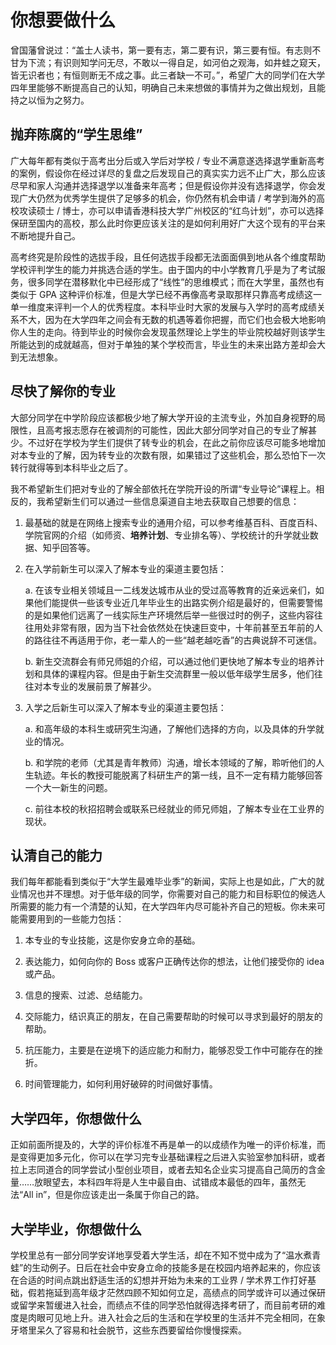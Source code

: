 # 你想要做什么

曾国藩曾说过：“盖士人读书，第一要有志，第二要有识，第三要有恒。有志则不甘为下流；有识则知学问无尽，不敢以一得自足，如河伯之观海，如井蛙之窥天，皆无识者也；有恒则断无不成之事。此三者缺一不可。”，希望广大的同学们在大学四年里能够不断提高自己的认知，明确自己未来想做的事情并为之做出规划，且能持之以恒为之努力。

## 抛弃陈腐的“学生思维”

广大每年都有类似于高考出分后或入学后对学校 / 专业不满意遂选择退学重新高考的案例，假设你在经过详尽的复盘之后发现自己的真实实力远不止广大，那么应该尽早和家人沟通并选择退学以准备来年高考；但是假设你并没有选择退学，你会发现广大仍然为优秀学生提供了足够多的机会，你仍然有机会申请 / 考学到海外的高校攻读硕士 / 博士，亦可以申请香港科技大学广州校区的“红鸟计划”，亦可以选择保研至国内的高校，那么此时你更应该关注的是如何利用好广大这个现有的平台来不断地提升自己。

高考终究是阶段性的选拔手段，且任何选拔手段都无法面面俱到地从各个维度帮助学校评判学生的能力并挑选合适的学生。由于国内的中小学教育几乎是为了考试服务，很多同学在潜移默化中已经形成了“线性”的思维模式；而在大学里，虽然也有类似于 GPA 这种评价标准，但是大学已经不再像高考录取那样只靠高考成绩这一单一维度来评判一个人的优秀程度。本科毕业时大家的发展与入学时的高考成绩关系不大，因为在大学四年之间会有无数的机遇等着你把握，而它们也会极大地影响你人生的走向。待到毕业的时候你会发现虽然理论上学生的毕业院校越好则该学生所能达到的成就越高，但对于单独的某个学校而言，毕业生的未来出路方差却会大到无法想象。

## 尽快了解你的专业

大部分同学在中学阶段应该都极少地了解大学开设的主流专业，外加自身视野的局限性，且高考报志愿存在被调剂的可能性，因此大部分同学对自己的专业了解甚少。不过好在学校为学生们提供了转专业的机会，在此之前你应该尽可能多地增加对本专业的了解，因为转专业的次数有限，如果错过了这些机会，那么恐怕下一次转行就得等到本科毕业之后了。

我不希望新生们把对专业的了解全部依托在学院开设的所谓“专业导论”课程上。相反的，我希望新生们可以通过一些信息渠道自主地去获取自己想要的信息：

1. 最基础的就是在网络上搜索专业的通用介绍，可以参考维基百科、百度百科、学院官网的介绍（如师资、**培养计划**、专业排名等）、学校统计的升学就业数据、知乎回答等。

2. 在入学前新生可以深入了解本专业的渠道主要包括：

   a. 在该专业相关领域且一二线发达城市从业的受过高等教育的近亲远亲们，如果他们能提供一些该专业近几年毕业生的出路实例介绍是最好的，但需要警惕的是如果他们远离了一线实际生产环境然后举一些很过时的例子，这些内容往往用处非常有限，因为当下社会依然处在快速巨变中，十年前甚至五年前的人的路往往不再适用于你，老一辈人的一些“越老越吃香”的古典说辞不可迷信。

   b. 新生交流群会有师兄师姐的介绍，可以通过他们更快地了解本专业的培养计划和具体的课程内容。但是由于新生交流群里一般以低年级学生居多，他们往往对本专业的发展前景了解甚少。

3. 入学之后新生可以深入了解本专业的渠道主要包括：

    a. 和高年级的本科生或研究生沟通，了解他们选择的方向，以及具体的升学就业的情况。

    b. 和学院的老师（尤其是青年教师）沟通，增长本领域的了解，聆听他们的人生轨迹。年长的教授可能脱离了科研生产的第一线，且不一定有精力能够回答一个大一新生的问题。

    c. 前往本校的秋招招聘会或联系已经就业的师兄师姐，了解本专业在工业界的现状。

## 认清自己的能力

我们每年都能看到类似于“大学生最难毕业季”的新闻，实际上也是如此，广大的就业情况也并不理想。对于低年级的同学，你需要对自己的能力和目标职位的候选人所需要的能力有一个清楚的认知，在大学四年内尽可能补齐自己的短板。你未来可能需要用到的一些能力包括：

1. 本专业的专业技能，这是你安身立命的基础。

2. 表达能力，如何向你的 Boss 或客户正确传达你的想法，让他们接受你的 idea 或产品。

3. 信息的搜索、过滤、总结能力。

4. 交际能力，结识真正的朋友，在自己需要帮助的时候可以寻求到最好的朋友的帮助。

5. 抗压能力，主要是在逆境下的适应能力和耐力，能够忍受工作中可能存在的挫折。

6. 时间管理能力，如何利用好破碎的时间做好事情。

## 大学四年，你想做什么

正如前面所提及的，大学的评价标准不再是单一的以成绩作为唯一的评价标准，而是变得更加多元化，你可以在学习完专业基础课程之后进入实验室参加科研，或者拉上志同道合的同学尝试小型创业项目，或者去知名企业实习提高自己简历的含金量……放眼望去，本科四年将是人生中最自由、试错成本最低的四年，虽然无法“All in”，但是你应该走出一条属于你自己的路。

## 大学毕业，你想做什么

学校里总有一部分同学安详地享受着大学生活，却在不知不觉中成为了“温水煮青蛙”的生动例子。日后在社会中安身立命的技能多是在校园内培养起来的，你应该在合适的时间点跳出舒适生活的幻想并开始为未来的工业界 / 学术界工作打好基础，假若拖延到高年级才茫然四顾不知如何立足，高绩点的同学或许可以通过保研或留学来暂缓进入社会，而绩点不佳的同学恐怕就得选择考研了，而目前考研的难度是肉眼可见地上升。进入社会之后的生活和在学校里的生活并不完全相同，在象牙塔里呆久了容易和社会脱节，这些东西要留给你慢慢探索。